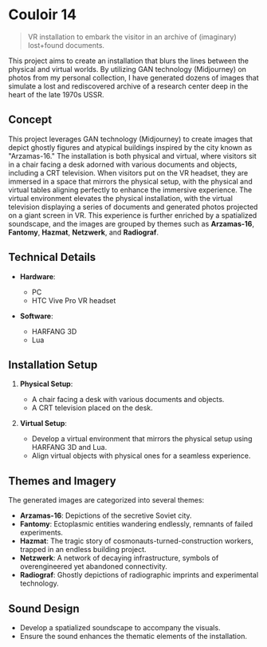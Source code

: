 # Couloir 14

> VR installation to embark the visitor in an archive of (imaginary) lost+found documents.

This project aims to create an installation that blurs the lines between the physical and virtual worlds. By utilizing GAN technology (Midjourney) on photos from my personal collection, I have generated dozens of images that simulate a lost and rediscovered archive of a research center deep in the heart of the late 1970s USSR.

## Concept

This project leverages GAN technology (Midjourney) to create images that depict ghostly figures and atypical buildings inspired by the city known as "Arzamas-16." The installation is both physical and virtual, where visitors sit in a chair facing a desk adorned with various documents and objects, including a CRT television. When visitors put on the VR headset, they are immersed in a space that mirrors the physical setup, with the physical and virtual tables aligning perfectly to enhance the immersive experience. The virtual environment elevates the physical installation, with the virtual television displaying a series of documents and generated photos projected on a giant screen in VR. This experience is further enriched by a spatialized soundscape, and the images are grouped by themes such as **Arzamas-16**, **Fantomy**, **Hazmat**, **Netzwerk**, and **Radiograf**.

## Technical Details

- **Hardware**: 
  - PC
  - HTC Vive Pro VR headset

- **Software**: 
  - HARFANG 3D
  - Lua

## Installation Setup

1. **Physical Setup**:
    - A chair facing a desk with various documents and objects.
    - A CRT television placed on the desk.

2. **Virtual Setup**:
    - Develop a virtual environment that mirrors the physical setup using HARFANG 3D and Lua.
    - Align virtual objects with physical ones for a seamless experience.

## Themes and Imagery

The generated images are categorized into several themes:
- **Arzamas-16**: Depictions of the secretive Soviet city.
- **Fantomy**: Ectoplasmic entities wandering endlessly, remnants of failed experiments.
- **Hazmat**: The tragic story of cosmonauts-turned-construction workers, trapped in an endless building project.
- **Netzwerk**: A network of decaying infrastructure, symbols of overengineered yet abandoned connectivity.
- **Radiograf**: Ghostly depictions of radiographic imprints and experimental technology.

## Sound Design

- Develop a spatialized soundscape to accompany the visuals.
- Ensure the sound enhances the thematic elements of the installation.
